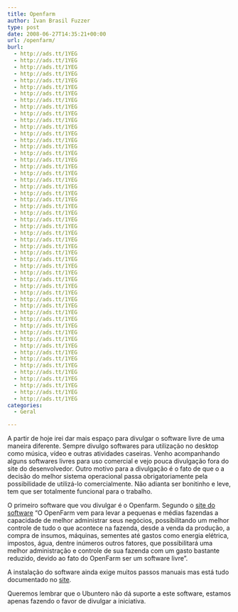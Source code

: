 ```yaml
---
title: Openfarm
author: Ivan Brasil Fuzzer
type: post
date: 2008-06-27T14:35:21+00:00
url: /openfarm/
burl:
  - http://ads.tt/1YEG
  - http://ads.tt/1YEG
  - http://ads.tt/1YEG
  - http://ads.tt/1YEG
  - http://ads.tt/1YEG
  - http://ads.tt/1YEG
  - http://ads.tt/1YEG
  - http://ads.tt/1YEG
  - http://ads.tt/1YEG
  - http://ads.tt/1YEG
  - http://ads.tt/1YEG
  - http://ads.tt/1YEG
  - http://ads.tt/1YEG
  - http://ads.tt/1YEG
  - http://ads.tt/1YEG
  - http://ads.tt/1YEG
  - http://ads.tt/1YEG
  - http://ads.tt/1YEG
  - http://ads.tt/1YEG
  - http://ads.tt/1YEG
  - http://ads.tt/1YEG
  - http://ads.tt/1YEG
  - http://ads.tt/1YEG
  - http://ads.tt/1YEG
  - http://ads.tt/1YEG
  - http://ads.tt/1YEG
  - http://ads.tt/1YEG
  - http://ads.tt/1YEG
  - http://ads.tt/1YEG
  - http://ads.tt/1YEG
  - http://ads.tt/1YEG
  - http://ads.tt/1YEG
  - http://ads.tt/1YEG
  - http://ads.tt/1YEG
  - http://ads.tt/1YEG
  - http://ads.tt/1YEG
  - http://ads.tt/1YEG
  - http://ads.tt/1YEG
  - http://ads.tt/1YEG
  - http://ads.tt/1YEG
  - http://ads.tt/1YEG
  - http://ads.tt/1YEG
  - http://ads.tt/1YEG
  - http://ads.tt/1YEG
  - http://ads.tt/1YEG
  - http://ads.tt/1YEG
  - http://ads.tt/1YEG
  - http://ads.tt/1YEG
  - http://ads.tt/1YEG
  - http://ads.tt/1YEG
  - http://ads.tt/1YEG
  - http://ads.tt/1YEG
  - http://ads.tt/1YEG
categories:
  - Geral

---
```

A partir de hoje irei dar mais espaço para divulgar o software livre de uma maneira diferente. Sempre divulgo softwares para utilização no desktop como música, vídeo e outras atividades caseiras. Venho acompanhando alguns softwares livres para uso comercial e vejo pouca divulgação fora do site do desenvolvedor. Outro motivo para a divulgação é o fato de que o a decisão do melhor sistema operacional passa obrigatoriamente pela possibilidade de utilizá-lo comercialmente. Não adianta ser bonitinho e leve, tem que ser totalmente funcional para o trabalho.

O primeiro software que vou divulgar é o Openfarm. Segundo o [site do software][1] &#8220;O OpenFarm vem para levar a pequenas e médias fazendas a capacidade de melhor administrar seus negócios, possibilitando um melhor controle de tudo o que acontece na fazenda, desde a venda da produção, a compra de insumos, máquinas, sementes até gastos como energia elétrica, impostos, água, dentre inúmeros outros fatores, que possibilitará uma melhor administração e controle de sua fazenda com um gasto bastante reduzido, devido ao fato do OpenFarm ser um software livre&#8221;.

A instalação do software ainda exige muitos passos manuais mas está tudo documentado no [site][2].

Queremos lembrar que o Ubuntero não dá suporte a este software, estamos apenas fazendo o favor de divulgar a iniciativa.

 [1]: http://openfarm.matheussantanalima.x-br.com/
 [2]: http://www.matheussantanalima.x-br.com/projetos/openfarm/2vInstal/2vinstal.html